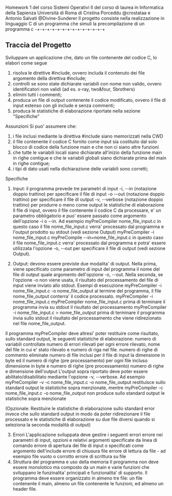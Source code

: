 Homework 1 del corso Sistemi Operativi II del corso di laurea in Informatica della Sapienza Università di Roma
di Cristina Porceddu @crostataa e Antonio Salvati @Divine-Sunderer
Il progetto consiste nella realizzazione in linguaggio C di un programma che simuli la precompilazione di un programma c
-+-+-+-+-+-+-+-+-+-+-+-+-+-+
## Traccia del Progetto ## 
Sviluppare un applicazione che, dato un file contenente del codice C, lo elabori come segue
1) risolva le direttive #include, ovvero includa il contenuto dei file argomento della direttiva #include;
2) controlli se sono state dichiarate variabili con nome non valido, ovvero identificatori non validi (ad es. x-ray, two&four, 5brothers)
3) elimini tutti i commenti;
4) produca un file di output contenente il codice modificato, ovvero il file di input estenso con gli include e senza commenti;
5) produca le statistiche di elaborazione riportate nella sezione "Specifiche"

Assunzioni
Si puo' assumere che:
1) i file inclusi mediante la direttiva #include siano memorizzati nella CWD
2) il file contenente il codice C fornito come input sia costituito dal solo blocco di codice della funzione main e che non ci siano altre funzioni
3) che tutte le variabili locali siano dichiarate all'inizio della funzione main in righe contigue e che le variabili globali siano dichiarate prima del main in righe contigue;
4) i tipi di dato usati nella dichiarazione delle variabili sono corretti;

Specifiche
1) Input: il programma prevede tre parametri di input 
-i, --in (notazione doppio trattino) per specificare il file di input
-o --out (notazione doppio trattino) per specificare il file di output
-v, --verbose (notazione doppio trattino) per produrre o meno come output le statistiche di elaborazione
Il file di input, ovvero il file contenente il codice C da processare, e' un parametro obbligatorio e puo' essere passato come argomento dell'opzione -i o --in. Ad esempio 
myPreCompiler nome_file_input.c
in questo caso il file nome_file_input.c verra' processato dal programma e l'output prodotto su stdout (vedi sezione Output)
myPreCompiler -i nome_file_input.c 
myPreCompile --in=nome_file_input.c
in questo caso il file nome_file_input.c verra' processato dal programma e potra' essere utilizzata l'opzione -o, --out per specificare il file di output (vedi sezione Output).

2) Output: devono essere previste due modalita' di output. Nella prima, viene specificato come parametro di input del programma il nome del file di output quale argomento dell'opzione -o, --out. Nella seconda, se l'opzione -o non viene usata, il risultato del processamento del file di input viene inviato allo stdout.
Esempi di esecuzione
myPreCompiler -i nome_file_input.c -o nome_file_output
al termine del programma, il file nome_file_output conterra' il codice processato.
myPreCompiler -i nome_file_input.c
myPreCompiler nome_file_input.c
prima di terminare il programma invia su stdout il risultato del processamento
myPreCompiler -i nome_file_input.c > nome_file_output
prima di terminare il programma invia sullo stdout il risultato del processamento che viene ridirezionato nel file nome_file_output.

Il programma myPreCompiler deve altresi' poter restituire come risultato, sullo standard output, le seguenti statistiche di elaborazione:
numero di variabili controllate
numero di errori rilevati
per ogni errore rilevato, nome del file in cui e' stato rilevato e numero di riga nel file. 
numero di righe di commento eliminate
numero di file inclusi
per il file di input la dimensione in byte ed il numero di righe (pre processamento)
per ogni file incluso dimensione in byte e numero di righe (pre processamento)
numero di righe e dimensione dell'output
L'output sopra riportato deve poter essere abilitato/disabilitato mediante l'opzione -v, --verbose. Ad esempio
myPreCompiler -v -c nome_file_input.c -o nome_file_output
restituisce sullo standard output le statistiche sopra menzionate, mentre 
myPreCompiler -c nome_file_input.c -o nome_file_output
non produce sullo standard output le statistiche sopra menzionate

(Opzionale: Restituire le statistiche di elaborazione sullo standard error invece che sullo standard output in modo da poter ridirezionare il file processato e le statistiche di elaborazione su due file diversi quando si seleziona la seconda modalità di output)

3) Errori
L'applicazione sviluppata deve gestire i seguenti errori
errore nei parametri di input, opzioni e relativi argomenti specificate da linea di comando
errore di apertura dei file di input o specificati come argomento dell'include
errore di chiusura file
errore di lettura da file - ad esempio file vuoto o corrotto
errore di scrittura su file
4) Struttura del programma e uso della memoria
Il programma non deve essere monolotico ma composto da un main e varie funzioni che sviluppano le funzinalita' principali e funzionalita' di supporto.
Il programma deve essere organizzato in almeno tre file: un file contenente il main, almeno un file contenente le funzioni, ed almeno un header file.
